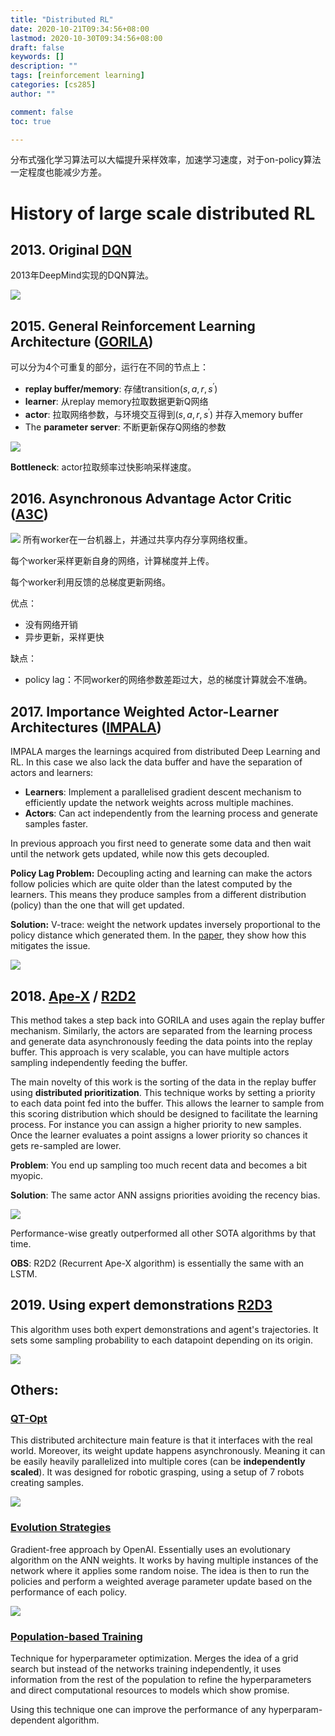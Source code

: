 ```yaml
---
title: "Distributed RL"
date: 2020-10-21T09:34:56+08:00
lastmod: 2020-10-30T09:34:56+08:00
draft: false
keywords: []
description: ""
tags: [reinforcement learning]
categories: [cs285]
author: ""

comment: false
toc: true

---
```


<!--more-->

分布式强化学习算法可以大幅提升采样效率，加速学习速度，对于on-policy算法一定程度也能减少方差。

# History of large scale distributed RL

## 2013. Original [DQN](https://arxiv.org/abs/1312.5602)

2013年DeepMind实现的DQN算法。

![](/post/distributed_rl/dqn.png)

## 2015. General Reinforcement Learning Architecture ([GORILA](https://arxiv.org/abs/1507.04296))

可以分为4个可重复的部分，运行在不同的节点上：
- **replay buffer/memory**: 存储transition$(s, a, r, s^\prime)$
- **learner**: 从replay memory拉取数据更新Q网络
- **actor**: 拉取网络参数，与环境交互得到$(s, a, r, s^\prime)$ 并存入memory buffer
- The **parameter server**: 不断更新保存Q网络的参数

![](/post/distributed_rl/gorila.png)

**Bottleneck**:
actor拉取频率过快影响采样速度。

## 2016. Asynchronous Advantage Actor Critic ([A3C](https://arxiv.org/pdf/1602.01783.pdf))

![](/post/distributed_rl/a3c.png)
所有worker在一台机器上，并通过共享内存分享网络权重。

每个worker采样更新自身的网络，计算梯度并上传。

每个worker利用反馈的总梯度更新网络。

优点：
- 没有网络开销
- 异步更新，采样更快

缺点：
- policy lag：不同worker的网络参数差距过大，总的梯度计算就会不准确。

## 2017. Importance Weighted Actor-Learner Architectures ([IMPALA](https://arxiv.org/abs/1802.01561))

IMPALA marges the learnings acquired from distributed Deep Learning and RL.
In this case we also lack the data buffer and have the separation of actors and learners:
- **Learners**: Implement a parallelised gradient descent mechanism to efficiently update the network weights across multiple machines.
- **Actors**: Can act independently from the learning process and generate samples faster.

In previous approach you first need to generate some data and then wait until the network gets updated, while now this gets decoupled.

**Policy Lag Problem:** Decoupling acting and learning can make the actors follow policies which are quite older than the latest computed by the learners.
This means they produce samples from a different distribution (policy) than the one that will get updated.

**Solution:** V-trace: weight the network updates inversely proportional to the policy distance which generated them. In the [paper](https://arxiv.org/abs/1802.01561), they show how this mitigates the issue.

![](/post/distributed_rl/impala.png)

## 2018. [Ape-X](https://arxiv.org/abs/1803.00933) / [R2D2](https://openreview.net/pdf?id=r1lyTjAqYX)

This method takes a step back into GORILA and uses again the replay buffer mechanism.
Similarly, the actors are separated from the learning process and generate data asynchronously feeding the data points into the replay buffer.
This approach is very scalable, you can have multiple actors sampling independently feeding the buffer.

The main novelty of this work is the sorting of the data in the replay buffer using **distributed prioritization**.
This technique works by setting a priority to each data point fed into the buffer.
This allows the learner to sample from this scoring distribution which should be designed to facilitate the learning process.
For instance you can assign a higher priority to new samples.
Once the learner evaluates a point assigns a lower priority so chances it gets re-sampled are lower.

**Problem**: You end up sampling too much recent data and becomes a bit myopic.

**Solution**: The same actor ANN assigns priorities avoiding the recency bias.

![](/post/distributed_rl/apex.png)

Performance-wise greatly outperformed all other SOTA algorithms by that time.

**OBS**: R2D2 (Recurrent Ape-X algorithm) is essentially the same with an LSTM.

## 2019. Using expert demonstrations [R2D3](https://arxiv.org/abs/1909.01387)

This algorithm uses both expert demonstrations and agent's trajectories.
It sets some sampling probability to each datapoint depending on its origin.

![](/post/distributed_rl/r2d3.png)

## Others:

### [QT-Opt](https://arxiv.org/pdf/1806.10293.pdf)

This distributed architecture main feature is that it interfaces with the real world.
Moreover, its weight update happens asynchronously.
Meaning it can be easily heavily parallelized into multiple cores (can be **independently scaled**).
It was designed for robotic grasping, using a setup of 7 robots creating samples.

![](/post/distributed_rl/qt_opt.png)


### [Evolution Strategies](https://arxiv.org/abs/1703.03864)

Gradient-free approach by OpenAI.
Essentially uses an evolutionary algorithm on the ANN weights.
It works by having  multiple instances of the network where it applies some random noise.
The idea is then to run the policies and perform a weighted average parameter update based on the performance of each policy.

![](/post/distributed_rl/evolution.png)

### [Population-based Training](https://deepmind.com/blog/article/population-based-training-neural-networks)

Technique for hyperparameter optimization.
Merges the idea of a grid search but instead of the networks training independently, it uses information from the rest of the population to refine the hyperparameters and direct computational resources to models which show promise.

Using this technique one can improve the performance of any hyperparam-dependent algorithm.
